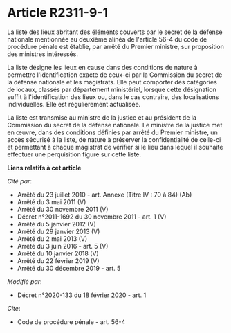 # Article R2311-9-1

La liste des lieux abritant des éléments couverts par le secret de la défense nationale mentionnée au deuxième alinéa de
l'article 56-4 du code de procédure pénale est établie, par arrêté du Premier ministre, sur proposition des ministres
intéressés.

La liste désigne les lieux en cause dans des conditions de nature à permettre l'identification exacte de ceux-ci par la
Commission du secret de la défense nationale et les magistrats. Elle peut comporter des catégories de locaux, classés par
département ministériel, lorsque cette désignation suffit à l'identification des lieux ou, dans le cas contraire, des
localisations individuelles. Elle est régulièrement actualisée.

La liste est transmise au ministre de la justice et au président de la Commission du secret de la défense nationale. Le
ministre de la justice met en œuvre, dans des conditions définies par arrêté du Premier ministre, un accès sécurisé à la
liste, de nature à préserver la confidentialité de celle-ci et permettant à chaque magistrat de vérifier si le lieu dans
lequel il souhaite effectuer une perquisition figure sur cette liste.

**Liens relatifs à cet article**

_Cité par_:

  - Arrêté du 23 juillet 2010 - art. Annexe (Titre IV : 70 à 84) (Ab)
  - Arrêté du 3 mai 2011 (V)
  - Arrêté du 30 novembre 2011 (V)
  - Décret n°2011-1692 du 30 novembre 2011 - art. 1 (V)
  - Arrêté du 5 janvier 2012 (V)
  - Arrêté du 29 janvier 2013 (V)
  - Arrêté du 2 mai 2013 (V)
  - Arrêté du 3 juin 2016 - art. 5 (V)
  - Arrêté du 10 janvier 2018 (V)
  - Arrêté du 22 février 2019 (V)
  - Arrêté du 30 décembre 2019 - art. 5

_Modifié par_:

  - Décret n°2020-133 du 18 février 2020 - art. 1

_Cite_:

  - Code de procédure pénale - art. 56-4
